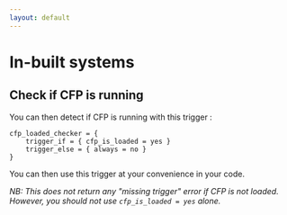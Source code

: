 ```yaml
---
layout: default
---
```


# In-built systems

## Check if CFP is running
You can then detect if CFP is running with this trigger :

```
cfp_loaded_checker = {
    trigger_if = { cfp_is_loaded = yes }
    trigger_else = { always = no }
}
```

You can then use this trigger at your convenience in your code.

_NB: This does not return any "missing trigger" error if CFP is not loaded. However, you should not use `cfp_is_loaded = yes` alone._
